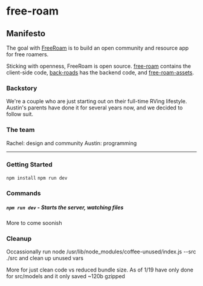 # free-roam

## Manifesto
The goal with [FreeRoam](https://freeroam.app) is to build an open community and resource app for free roamers.

Sticking with openness, FreeRoam is open source. [free-roam](https://github.com/freeroamapp/free-roam) contains the client-side code, [back-roads](https://github.com/freeroamapp/back-roads) has the backend code, and  [free-roam-assets](https://github.com/freeroamapp/free-roam-assets).

### Backstory
We're a couple who are just starting out on their full-time RVing lifestyle. Austin's parents have done it for several years now, and we decided to follow suit.

### The team
Rachel: design and community
Austin: programming

---

### Getting Started
`npm install`
`npm run dev`


### Commands
##### `npm run dev` - Starts the server, watching files

More to come soonish


### Cleanup
Occassionally run node /usr/lib/node_modules/coffee-unused/index.js --src ./src and clean up unused vars

More for just clean code vs reduced bundle size. As of 1/19 have only done for src/models and it only saved ~120b gzipped

